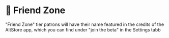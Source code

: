 # 🧸 Friend Zone

"Friend Zone" tier patrons will have their name featured in the credits of the AltStore app, which you can find under "join the beta" in the Settings tabb
